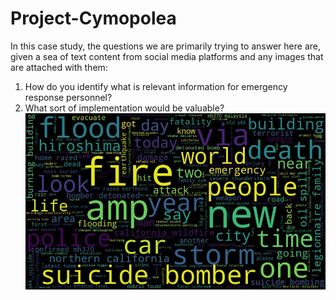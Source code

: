 # Project-Cymopolea
In this case study, the questions we are primarily trying to answer here are, given a sea of text content from social media platforms and any images that are attached with them: 
1. How do you identify what is relevant information for emergency response personnel? 
2. What sort of implementation would be valuable? 
![disaster-wordcloud](images/disaster_wordcloud.jpg?raw=true "Disaster Tweet wordcloud")
